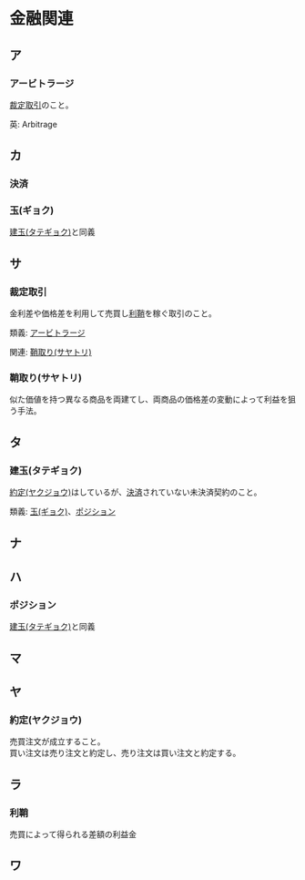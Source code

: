 # 金融関連

## ア
### アービトラージ
[裁定取引](#裁定取引)のこと。

英: Arbitrage

## カ
### 決済
### 玉(ギョク)
[建玉(タテギョク)](#建玉(タテギョク))と同義

## サ
### 裁定取引
金利差や価格差を利用して売買し[利鞘](#利鞘)を稼ぐ取引のこと。

類義: [アービトラージ](#アービトラージ)

関連: [鞘取り(サヤトリ)](#鞘取り(サヤトリ))

### 鞘取り(サヤトリ)
似た価値を持つ異なる商品を両建てし、両商品の価格差の変動によって利益を狙う手法。

## タ
### 建玉(タテギョク)
[約定(ヤクジョウ)](#約定(ヤクジョウ))はしているが、[決済](#決済)されていない未決済契約のこと。

類義: [玉(ギョク)](#玉(ギョク))、[ポジション](#ポジション)

## ナ
## ハ
### ポジション
[建玉(タテギョク)](#建玉(タテギョク))と同義

## マ
## ヤ
### 約定(ヤクジョウ)
売買注文が成立すること。  
買い注文は売り注文と約定し、売り注文は買い注文と約定する。

## ラ
### 利鞘
売買によって得られる差額の利益金

## ワ
